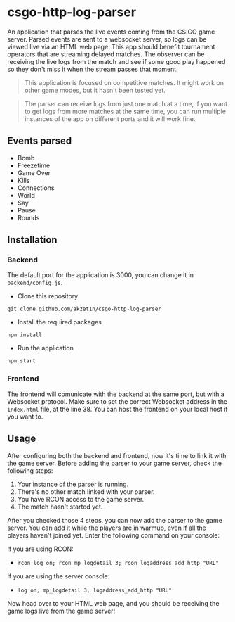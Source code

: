 # csgo-http-log-parser
An application that parses the live events coming from the CS:GO game server. Parsed events are sent to a websocket server, so logs can be viewed live via an HTML web page. This app should benefit tournament operators that are streaming delayed matches. The observer can be receiving the live logs from the match and see if some good play happened so they don't miss it when the stream passes that moment.

> This application is focused on competitive matches. It might work on other game modes, but it hasn't been tested yet.

> The parser can receive logs from just one match at a time, if you want to get logs from more matches at the same time, you can run multiple instances of the app on different ports and it will work fine.

## Events parsed
- Bomb
- Freezetime
- Game Over
- Kills
- Connections
- World 
- Say
- Pause
- Rounds

## Installation

### Backend
The default port for the application is 3000, you can change it in ``backend/config.js``.
- Clone this repository
```
git clone github.com/akzet1n/csgo-http-log-parser
```
- Install the required packages
```
npm install
```
- Run the application
```
npm start
```

### Frontend
The frontend will comunicate with the backend at the same port, but with a Websocket protocol.
Make sure to set the correct Websocket address in the ``index.html`` file, at the line 38. You can host the frontend on your local host if you want to. 

## Usage
After configuring both the backend and frontend, now it's time to link it with the game server.
Before adding the parser to your game server, check the following steps:

1. Your instance of the parser is running.
2. There's no other match linked with your parser.
3. You have RCON access to the game server.
4. The match hasn't started yet.

After you checked those 4 steps, you can now add the parser to the game server. You can add it while the players are in warmup, even if all the players haven't joined yet. Enter the following command on your console:

If you are using RCON:
- ```rcon log on; rcon mp_logdetail 3; rcon logaddress_add_http "URL"```

If you are using the server console:
- ```log on; mp_logdetail 3; logaddress_add_http "URL"```

Now head over to your HTML web page, and you should be receiving the game logs live from the game server!
